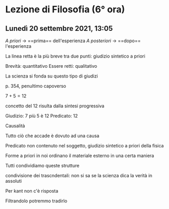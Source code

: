 # Lezione di Filosofia (6° ora)
## Lunedì 20 settembre 2021, 13:05

_A priori_ $\to$ ==prima== dell'esperienza
_A posteriori_ $\to$ ==dopo== l'esperienza


La linea retta è la più breve tra due punti: giudizio sintetico a priori

Brevità: quantitativo
Essere retti: qualitativo

La scienza si fonda su questo tipo di giudizi


p. 354, penultimo capoverso

$7+5=12$

concetto del $12$ risulta dalla sintesi progressiva

Giudizio:  7 più 5 è 12
Predicato: 12


Causalità

Tutto ciò che accade è dovuto ad una causa

Predicato non contenuto nel soggetto, giudizio sintetico a priori della fisica

Forme a priori in noi ordinano il materiale esterno in una certa maniera

Tutti condividiamo queste strutture


condivisione dei trascndentali: non si sa se la scienza dica la verità in assoluti

Per kant non c'è risposta


Filtrandolo potremmo tradirlo
<!--stackedit_data:
eyJoaXN0b3J5IjpbODgyMzcwMzA4LDE4NTUxODM0NDEsMjEyOD
U3MDM3MCwtMTg3NDM1MzYyNiwxNTQwMzU2MzgzXX0=
-->